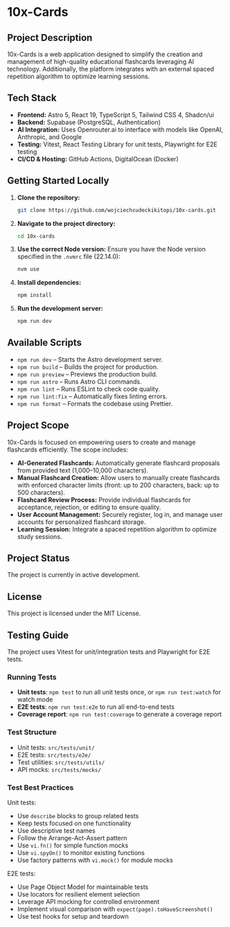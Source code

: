 # 10x-Cards

## Project Description

10x-Cards is a web application designed to simplify the creation and management of high-quality educational flashcards leveraging AI technology. Additionally, the platform integrates with an external spaced repetition algorithm to optimize learning sessions.

## Tech Stack

- **Frontend:** Astro 5, React 19, TypeScript 5, Tailwind CSS 4, Shadcn/ui
- **Backend:** Supabase (PostgreSQL, Authentication)
- **AI Integration:** Uses Openrouter.ai to interface with models like OpenAI, Anthropic, and Google
- **Testing:** Vitest, React Testing Library for unit tests, Playwright for E2E testing
- **CI/CD & Hosting:** GitHub Actions, DigitalOcean (Docker)

## Getting Started Locally

1. **Clone the repository:**
   ```bash
   git clone https://github.com/wojciechcudeckikitopi/10x-cards.git
   ```
2. **Navigate to the project directory:**
   ```bash
   cd 10x-cards
   ```
3. **Use the correct Node version:**
   Ensure you have the Node version specified in the `.nvmrc` file (22.14.0):
   ```bash
   nvm use
   ```
4. **Install dependencies:**
   ```bash
   npm install
   ```
5. **Run the development server:**
   ```bash
   npm run dev
   ```

## Available Scripts

- `npm run dev` – Starts the Astro development server.
- `npm run build` – Builds the project for production.
- `npm run preview` – Previews the production build.
- `npm run astro` – Runs Astro CLI commands.
- `npm run lint` – Runs ESLint to check code quality.
- `npm run lint:fix` – Automatically fixes linting errors.
- `npm run format` – Formats the codebase using Prettier.

## Project Scope

10x-Cards is focused on empowering users to create and manage flashcards efficiently. The scope includes:

- **AI-Generated Flashcards:** Automatically generate flashcard proposals from provided text (1,000–10,000 characters).
- **Manual Flashcard Creation:** Allow users to manually create flashcards with enforced character limits (front: up to 200 characters, back: up to 500 characters).
- **Flashcard Review Process:** Provide individual flashcards for acceptance, rejection, or editing to ensure quality.
- **User Account Management:** Securely register, log in, and manage user accounts for personalized flashcard storage.
- **Learning Session:** Integrate a spaced repetition algorithm to optimize study sessions.

## Project Status

The project is currently in active development.

## License

This project is licensed under the MIT License.

## Testing Guide

The project uses Vitest for unit/integration tests and Playwright for E2E tests.

### Running Tests

- **Unit tests**: `npm test` to run all unit tests once, or `npm run test:watch` for watch mode
- **E2E tests**: `npm run test:e2e` to run all end-to-end tests
- **Coverage report**: `npm run test:coverage` to generate a coverage report

### Test Structure

- Unit tests: `src/tests/unit/`
- E2E tests: `src/tests/e2e/`
- Test utilities: `src/tests/utils/`
- API mocks: `src/tests/mocks/`

### Test Best Practices

Unit tests:
- Use `describe` blocks to group related tests
- Keep tests focused on one functionality
- Use descriptive test names
- Follow the Arrange-Act-Assert pattern
- Use `vi.fn()` for simple function mocks
- Use `vi.spyOn()` to monitor existing functions
- Use factory patterns with `vi.mock()` for module mocks

E2E tests:
- Use Page Object Model for maintainable tests
- Use locators for resilient element selection
- Leverage API mocking for controlled environment
- Implement visual comparison with `expect(page).toHaveScreenshot()`
- Use test hooks for setup and teardown
